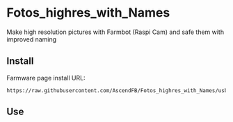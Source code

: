 # Fotos_highres_with_Names
Make high resolution pictures with Farmbot (Raspi Cam) and safe them with improved naming

## Install

Farmware page install URL:
```
https://raw.githubusercontent.com/AscendFB/Fotos_highres_with_Names/usb/manifest.json
```

## Use
